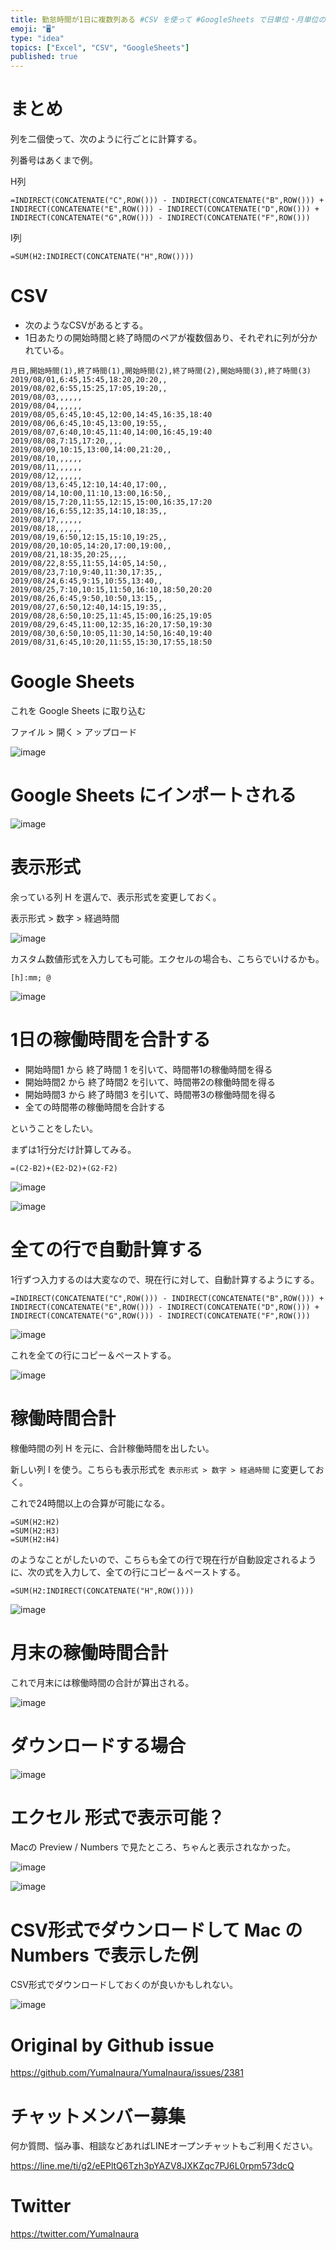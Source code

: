 ```yaml
---
title: 勤怠時間が1日に複数列ある #CSV を使って #GoogleSheets で日単位・月単位の合計時間を計算する例 ( 勤怠管理 ) (稼働
emoji: "🖥"
type: "idea"
topics: ["Excel", "CSV", "GoogleSheets"]
published: true
---
```


# まとめ

列を二個使って、次のように行ごとに計算する。

列番号はあくまで例。

H列

```
=INDIRECT(CONCATENATE("C",ROW())) - INDIRECT(CONCATENATE("B",ROW())) + INDIRECT(CONCATENATE("E",ROW())) - INDIRECT(CONCATENATE("D",ROW())) + INDIRECT(CONCATENATE("G",ROW())) - INDIRECT(CONCATENATE("F",ROW()))
```

I列

```
=SUM(H2:INDIRECT(CONCATENATE("H",ROW())))
```

# CSV

- 次のようなCSVがあるとする。
- 1日あたりの開始時間と終了時間のペアが複数個あり、それぞれに列が分かれている。

```
月日,開始時間(1),終了時間(1),開始時間(2),終了時間(2),開始時間(3),終了時間(3)
2019/08/01,6:45,15:45,18:20,20:20,,
2019/08/02,6:55,15:25,17:05,19:20,,
2019/08/03,,,,,,
2019/08/04,,,,,,
2019/08/05,6:45,10:45,12:00,14:45,16:35,18:40
2019/08/06,6:45,10:45,13:00,19:55,,
2019/08/07,6:40,10:45,11:40,14:00,16:45,19:40
2019/08/08,7:15,17:20,,,,
2019/08/09,10:15,13:00,14:00,21:20,,
2019/08/10,,,,,,
2019/08/11,,,,,,
2019/08/12,,,,,,
2019/08/13,6:45,12:10,14:40,17:00,,
2019/08/14,10:00,11:10,13:00,16:50,,
2019/08/15,7:20,11:55,12:15,15:00,16:35,17:20
2019/08/16,6:55,12:35,14:10,18:35,,
2019/08/17,,,,,,
2019/08/18,,,,,,
2019/08/19,6:50,12:15,15:10,19:25,,
2019/08/20,10:05,14:20,17:00,19:00,,
2019/08/21,18:35,20:25,,,,
2019/08/22,8:55,11:55,14:05,14:50,,
2019/08/23,7:10,9:40,11:30,17:35,,
2019/08/24,6:45,9:15,10:55,13:40,,
2019/08/25,7:10,10:15,11:50,16:10,18:50,20:20
2019/08/26,6:45,9:50,10:50,13:15,,
2019/08/27,6:50,12:40,14:15,19:35,,
2019/08/28,6:50,10:25,11:45,15:00,16:25,19:05
2019/08/29,6:45,11:00,12:35,16:20,17:50,19:30
2019/08/30,6:50,10:05,11:30,14:50,16:40,19:40
2019/08/31,6:45,10:20,11:55,15:30,17:55,18:50
```

# Google Sheets

これを Google Sheets に取り込む

ファイル > 開く > アップロード

![image](https://user-images.githubusercontent.com/13635059/64083188-213c6b00-cd56-11e9-80db-0cbbbb847dbb.png)

# Google Sheets にインポートされる

![image](https://user-images.githubusercontent.com/13635059/64083189-226d9800-cd56-11e9-9446-2fa1a2a9d798.png)

# 表示形式

余っている列 H を選んで、表示形式を変更しておく。

表示形式 > 数字 > 経過時間

![image](https://user-images.githubusercontent.com/13635059/64083237-3bc31400-cd57-11e9-8225-a1565bf07398.png)

カスタム数値形式を入力しても可能。エクセルの場合も、こちらでいけるかも。

`[h]:mm; @` 

![image](https://user-images.githubusercontent.com/13635059/64083562-78ddd500-cd5c-11e9-9970-61a9c7a28cce.png)


# 1日の稼働時間を合計する

- 開始時間1 から 終了時間 1 を引いて、時間帯1の稼働時間を得る
- 開始時間2 から 終了時間2 を引いて、時間帯2の稼働時間を得る
- 開始時間3 から 終了時間3 を引いて、時間帯3の稼働時間を得る
- 全ての時間帯の稼働時間を合計する

ということをしたい。

まずは1行分だけ計算してみる。

```
=(C2-B2)+(E2-D2)+(G2-F2)
```

![image](https://user-images.githubusercontent.com/13635059/64083250-8d6b9e80-cd57-11e9-855d-cac7615d3c87.png)

![image](https://user-images.githubusercontent.com/13635059/64083256-ad02c700-cd57-11e9-8ae2-f943f25a7a2d.png)

# 全ての行で自動計算する

1行ずつ入力するのは大変なので、現在行に対して、自動計算するようにする。

```
=INDIRECT(CONCATENATE("C",ROW())) - INDIRECT(CONCATENATE("B",ROW())) + INDIRECT(CONCATENATE("E",ROW())) - INDIRECT(CONCATENATE("D",ROW())) + INDIRECT(CONCATENATE("G",ROW())) - INDIRECT(CONCATENATE("F",ROW()))
```

![image](https://user-images.githubusercontent.com/13635059/64083193-534dcd00-cd56-11e9-981c-78a3619100e4.png)

これを全ての行にコピー＆ペーストする。

![image](https://user-images.githubusercontent.com/13635059/64083303-ce17e780-cd58-11e9-9083-6207aa1777c5.png)

# 稼働時間合計

稼働時間の列 H を元に、合計稼働時間を出したい。

新しい列 I を使う。こちらも表示形式を `表示形式 > 数字 > 経過時間` に変更しておく。

これで24時間以上の合算が可能になる。

```
=SUM(H2:H2)
=SUM(H2:H3)
=SUM(H2:H4)
```

のようなことがしたいので、こちらも全ての行で現在行が自動設定されるように、次の式を入力して、全ての行にコピー＆ペーストする。

```
=SUM(H2:INDIRECT(CONCATENATE("H",ROW())))
```
![image](https://user-images.githubusercontent.com/13635059/64083349-a4ab8b80-cd59-11e9-814c-16f5a113372f.png)

# 月末の稼働時間合計

これで月末には稼働時間の合計が算出される。

![image](https://user-images.githubusercontent.com/13635059/64083352-b12fe400-cd59-11e9-9ac4-a30f391676c7.png)


# ダウンロードする場合

![image](https://user-images.githubusercontent.com/13635059/64083646-ca3a9400-cd5d-11e9-8c87-3dc1c76c84b4.png)

# エクセル 形式で表示可能？

Macの Preview / Numbers で見たところ、ちゃんと表示されなかった。
 
![image](https://user-images.githubusercontent.com/13635059/64083642-be4ed200-cd5d-11e9-8732-debfc001590b.png)

![image](https://user-images.githubusercontent.com/13635059/64083643-bee76880-cd5d-11e9-9623-1fc198a3d734.png)

# CSV形式でダウンロードして Mac の Numbers で表示した例

CSV形式でダウンロードしておくのが良いかもしれない。

![image](https://user-images.githubusercontent.com/13635059/64083661-08d04e80-cd5e-11e9-8e5c-98724ec31689.png)


# Original by Github issue

https://github.com/YumaInaura/YumaInaura/issues/2381








<!-- Update From Qiita API -->

# チャットメンバー募集


何か質問、悩み事、相談などあればLINEオープンチャットもご利用ください。

https://line.me/ti/g2/eEPltQ6Tzh3pYAZV8JXKZqc7PJ6L0rpm573dcQ





# Twitter


https://twitter.com/YumaInaura


<!-- Update From Qiita API -->


